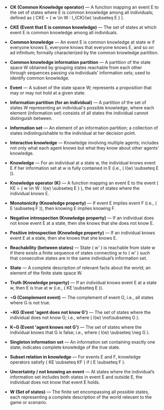 - **CK (Common Knowledge operator)** — A function mapping an event E to the set of states where E is common knowledge among all individuals; defined as \( CKE = \{ w \in W : I_{CK}(w) \subseteq E \} \).

- **CKE (Event that E is common knowledge)** — The set of states at which event E is common knowledge among all individuals.

- **Common knowledge** — An event E is common knowledge at state w if everyone knows E, everyone knows that everyone knows E, and so on ad infinitum; formally characterized by the common knowledge partition.

- **Common knowledge information partition** — A partition of the state space W obtained by grouping states reachable from each other through sequences passing via individuals’ information sets; used to identify common knowledge.

- **Event** — A subset of the state space W; represents a proposition that may or may not hold at a given state.

- **Information partition (for an individual)** — A partition of the set of states W representing an individual's possible knowledge, where each element (information set) consists of all states the individual cannot distinguish between.

- **Information set** — An element of an information partition; a collection of states indistinguishable to the individual at her decision point.

- **Interactive knowledge** — Knowledge involving multiple agents; includes not only what each agent knows but what they know about other agents’ knowledge.

- **Knowledge** — For an individual at a state w, the individual knows event E if her information set at w is fully contained in E (i.e., \( I(w) \subseteq E \)).

- **Knowledge operator (K)** — A function mapping an event E to the event \( KE = \{ w \in W : I(w) \subseteq E \} \), the set of states where the individual knows E.

- **Monotonicity (Knowledge property)** — If event E implies event F (i.e., \( E \subseteq F \)), then knowing E implies knowing F.

- **Negative introspection (Knowledge property)** — If an individual does not know event E at a state, then she knows that she does not know E.

- **Positive introspection (Knowledge property)** — If an individual knows event E at a state, then she knows that she knows E.

- **Reachability (between states)** — State \( w' \) is reachable from state w if there exists a finite sequence of states connecting w to \( w' \) such that consecutive states are in the same individual’s information set.

- **State** — A complete description of relevant facts about the world; an element of the finite state space W.

- **Truth (Knowledge property)** — If an individual knows event E at a state w, then E is true at w (i.e., \( KE \subseteq E \)).

- **¬G (Complement event)** — The complement of event G, i.e., all states where G is not true.

- **¬KG (Event 'agent does not know G')** — The set of states where the individual does not know G; i.e., where \( I(w) \not\subseteq G \).

- **K¬G (Event 'agent knows not G')** — The set of states where the individual knows that G is false; i.e., where \( I(w) \subseteq \neg G \).

- **Singleton information set** — An information set containing exactly one state; indicates complete knowledge of the true state.

- **Subset relation in knowledge** — For events E and F, knowledge operators satisfy \( KE \subseteq KF \) if \( E \subseteq F \).

- **Uncertainty / not knowing an event** — At states where the individual’s information set includes both states in event E and outside E, the individual does not know that event E holds.

- **W (Set of states)** — The finite set encompassing all possible states, each representing a complete description of the world relevant to the game or scenario.


